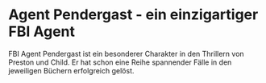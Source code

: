 # Agent Pendergast - ein einzigartiger FBI Agent

FBI Agent Pendergast ist ein besonderer Charakter in den Thrillern von Preston und Child.
Er hat schon eine Reihe spannender Fälle in den jeweiligen Büchern erfolgreich gelöst.
